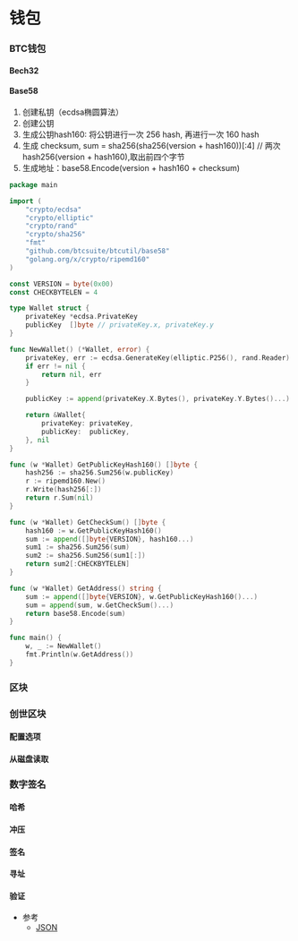 # 钱包

### BTC钱包

#### Bech32

#### Base58

1. 创建私钥（ecdsa椭圆算法）
2. 创建公钥
3. 生成公钥hash160: 将公钥进行一次 256 hash, 再进行一次 160 hash
4. 生成 checksum, sum = sha256(sha256(version + hash160))[:4] // 两次hash256(version + hash160),取出前四个字节
5. 生成地址：base58.Encode(version + hash160 + checksum)

```go
package main

import (
	"crypto/ecdsa"
	"crypto/elliptic"
	"crypto/rand"
	"crypto/sha256"
	"fmt"
	"github.com/btcsuite/btcutil/base58"
	"golang.org/x/crypto/ripemd160"
)

const VERSION = byte(0x00)
const CHECKBYTELEN = 4

type Wallet struct {
	privateKey *ecdsa.PrivateKey
	publicKey  []byte // privateKey.x, privateKey.y
}

func NewWallet() (*Wallet, error) {
	privateKey, err := ecdsa.GenerateKey(elliptic.P256(), rand.Reader)
	if err != nil {
		return nil, err
	}

	publicKey := append(privateKey.X.Bytes(), privateKey.Y.Bytes()...)

	return &Wallet{
		privateKey: privateKey,
		publicKey:  publicKey,
	}, nil
}

func (w *Wallet) GetPublicKeyHash160() []byte {
	hash256 := sha256.Sum256(w.publicKey)
	r := ripemd160.New()
	r.Write(hash256[:])
	return r.Sum(nil)
}

func (w *Wallet) GetCheckSum() []byte {
	hash160 := w.GetPublicKeyHash160()
	sum := append([]byte{VERSION}, hash160...)
	sum1 := sha256.Sum256(sum)
	sum2 := sha256.Sum256(sum1[:])
	return sum2[:CHECKBYTELEN]
}

func (w *Wallet) GetAddress() string {
	sum := append([]byte{VERSION}, w.GetPublicKeyHash160()...)
	sum = append(sum, w.GetCheckSum()...)
	return base58.Encode(sum)
}

func main() {
	w, _ := NewWallet()
	fmt.Println(w.GetAddress())
}
```

### 区块

### 创世区块

#### 配置选项

#### 从磁盘读取

### 数字签名

#### 哈希
#### 冲压
#### 签名
#### 寻址
#### 验证

* 参考
    * [JSON](https://developer.bitcoin.org/reference/wallets.html?highlight=wallet)